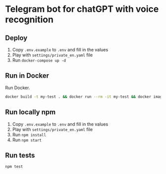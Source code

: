 # Telegram bot for chatGPT with voice recognition

## Deploy

1. Copy `.env.example` to `.env` and fill in the values
2. Play with `settings/private_en.yaml` file
3. Run `docker-compose up -d`

## Run in Docker

Run Docker.

```bash
docker build -t my-test . && docker run --rm -it my-test && docker image rm my-test
```

## Run locally npm

1. Copy `.env.example` to `.env` and fill in the values
2. Play with `settings/private_en.yaml` file
3. Run `npm install`
4. Run `npm start`

## Run tests

```bash
npm test
```
